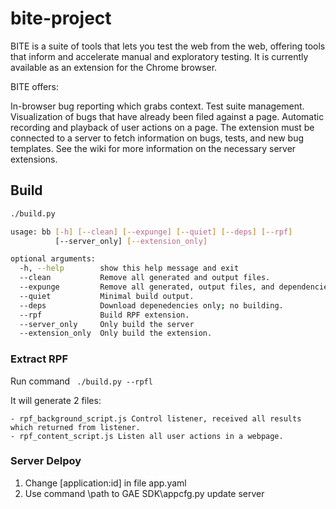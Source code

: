# bite-project
BITE is a suite of tools that lets you test the web from the web, offering tools that inform and accelerate manual and exploratory testing. It is currently available as an extension for the Chrome browser.

BITE offers:

In-browser bug reporting which grabs context.
Test suite management.
Visualization of bugs that have already been filed against a page.
Automatic recording and playback of user actions on a page.
The extension must be connected to a server to fetch information on bugs, tests, and new bug templates. See the wiki for more information on the necessary server extensions.



## Build
```sh
./build.py

usage: bb [-h] [--clean] [--expunge] [--quiet] [--deps] [--rpf]
          [--server_only] [--extension_only]

optional arguments:
  -h, --help        show this help message and exit
  --clean           Remove all generated and output files.
  --expunge         Remove all generated, output files, and dependencies.
  --quiet           Minimal build output.
  --deps            Download depenedencies only; no building.
  --rpf             Build RPF extension.
  --server_only     Only build the server
  --extension_only  Only build the extension.
  ```

### Extract RPF
Run command
``` ./build.py --rpfl```

It will generate 2 files:
```
- rpf_background_script.js Control listener, received all results which returned from listener.
- rpf_content_script.js Listen all user actions in a webpage.
```

### Server Delpoy
1. Change [application:id] in file app.yaml
2. Use command \path to GAE SDK\appcfg.py update server
